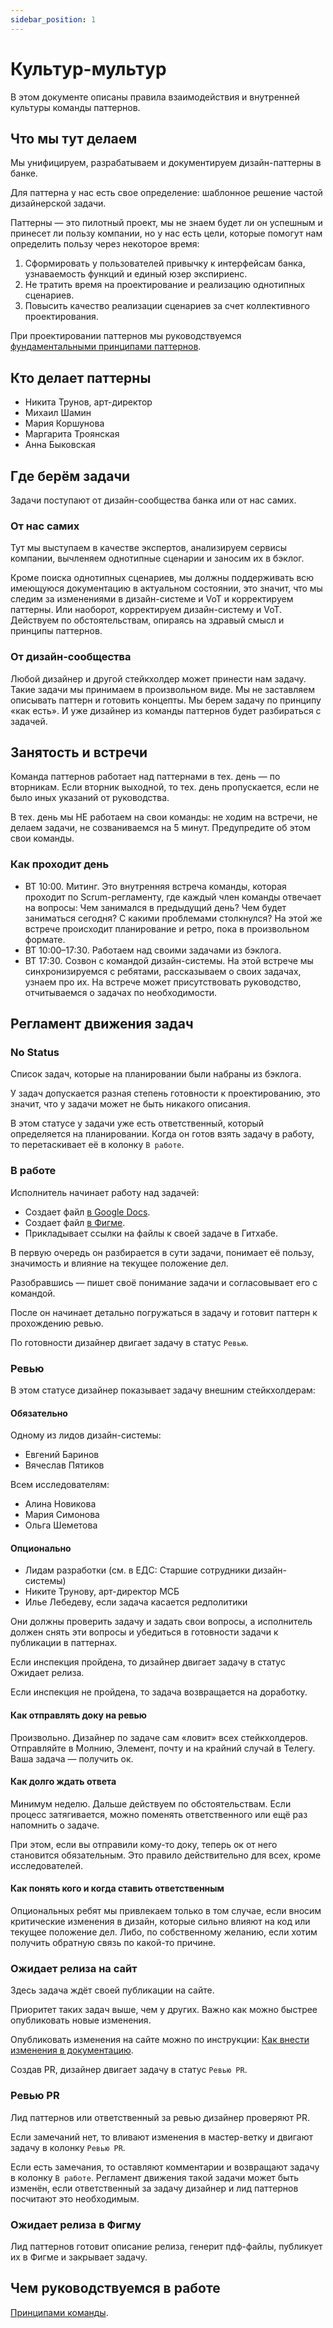 ```yaml
---
sidebar_position: 1
---
```


# Культур-мультур

В этом документе описаны правила взаимодействия и внутренней культуры команды паттернов.

## Что мы тут делаем

Мы унифицируем, разрабатываем и документируем дизайн-паттерны в банке.

Для паттерна у нас есть свое определение: шаблонное решение частой дизайнерской задачи.

Паттерны — это пилотный проект, мы не знаем будет ли он успешным и принесет ли пользу компании, но у нас есть цели, которые помогут нам определить пользу через некоторое время:

1. Сформировать у пользователей привычку к интерфейсам банка, узнаваемость функций и единый юзер экспириенс.
2. Не тратить время на проектирование и реализацию однотипных сценариев.
3. Повысить качество реализации сценариев за счет коллективного проектирования.

При проектировании паттернов мы руководствуемся [фундаментальными принципами паттернов](../../patterns/).

## Кто делает паттерны​

- Никита Трунов, арт-директор
- Михаил Шамин
- Мария Коршунова
- Маргарита Троянская
- Анна Быковская

## Где берём задачи​

Задачи поступают от дизайн-сообщества банка или от нас самих.

### От нас самих

Тут мы выступаем в качестве экспертов, анализируем сервисы компании, вычленяем однотипные сценарии и заносим их в бэклог.

Кроме поиска однотипных сценариев, мы должны поддерживать всю имеющуюся документацию в актуальном состоянии, это значит, что мы следим за изменениями в дизайн-системе и VoT и корректируем паттерны. Или наоборот, корректируем дизайн-систему и VoT. Действуем по обстоятельствам, опираясь на здравый смысл и принципы паттернов.

### От дизайн-сообщества

Любой дизайнер и другой стейкхолдер может принести нам задачу. Такие задачи мы принимаем в произвольном виде. Мы не заставляем описывать паттерн и готовить концепты. Мы берем задачу по принципу «как есть». И уже дизайнер из команды паттернов будет разбираться с задачей.

## Занятость и встречи​

Команда паттернов работает над паттернами в тех. день — по вторникам. Если вторник выходной, то тех. день пропускается, если не было иных указаний от руководства.

В тех. день мы НЕ работаем на свои команды: не ходим на встречи, не делаем задачи, не созваниваемся на 5 минут. Предупредите об этом свои команды.

### Как проходит день​

- ВТ 10:00. Митинг. Это внутренняя встреча команды, которая проходит по Scrum-регламенту, где каждый член команды отвечает на вопросы: Чем занимался в предыдущий день? Чем будет заниматься сегодня? С какими проблемами столкнулся? На этой же встрече происходит планирование и ретро, пока в произвольном формате.
- ВТ 10:00–17:30. Работаем над своими задачами из бэклога.
- ВТ 17:30. Созвон с командой дизайн-системы. На этой встрече мы синхронизируемся с ребятами, рассказываем о своих задачах, узнаем про их. На встрече может присутствовать руководство, отчитываемся о задачах по необходимости.

## Регламент движения задач​

### No Status​

Список задач, которые на планировании были набраны из бэклога.

У задач допускается разная степень готовности к проектированию, это значит, что у задачи может не быть никакого описания.

В этом статусе у задачи уже есть ответственный, который определяется на планировании. Когда он готов взять задачу в работу, то перетаскивает её в колонку `В работе`.

### В работе​

Исполнитель начинает работу над задачей:

- Создает файл [в Google Docs](https://drive.google.com/drive/folders/1hcFq4I5y3dN66uJcqSUnRjLjkFo8QWHa?usp=sharing).
- Создает файл [в Фигме](https://www.figma.com/files/team/1111976483190922204/project/220159328/%D0%9F%D0%B0%D1%82%D1%82%D0%B5%D1%80%D0%BD%D1%8B?fuid=1177893067449977856).
- Прикладывает ссылки на файлы к своей задаче в Гитхабе.

В первую очередь он разбирается в сути задачи, понимает её пользу, значимость и влияние на текущее положение дел.

Разобравшись — пишет своё понимание задачи и согласовывает его с командой.

После он начинает детально погружаться в задачу и готовит паттерн к прохождению ревью.

По готовности дизайнер двигает задачу в статус `Ревью`.

### Ревью​

В этом статусе дизайнер показывает задачу внешним стейкхолдерам:

#### Обязательно

Одному из лидов дизайн-системы:

- Евгений Баринов
- Вячеслав Пятиков

Всем исследователям:

- Алина Новикова
- Мария Симонова
- Ольга Шеметова

#### Опционально

- Лидам разработки (см. в ЕДС: Старшие сотрудники дизайн-системы)
- Никите Трунову, арт-директор МСБ
- Илье Лебедеву, если задача касается редполитики

Они должны проверить задачу и задать свои вопросы, а исполнитель должен снять эти вопросы и убедиться в готовности задачи к публикации в паттернах.

Если инспекция пройдена, то дизайнер двигает задачу в статус Ожидает релиза.

Если инспекция не пройдена, то задача возвращается на доработку.

#### Как отправлять доку на ревью

Произвольно. Дизайнер по задаче сам «ловит» всех стейкхолдеров. Отправляйте в Молнию, Элемент, почту и на крайний случай в Телегу. Ваша задача — получить ок.

#### Как долго ждать ответа

Минимум неделю. Дальше действуем по обстоятельствам. Если процесс затягивается, можно поменять ответственного или ещё раз напомнить о задаче.

При этом, если вы отправили кому-то доку, теперь ок от него становится обязательным. Это правило действительно для всех, кроме исследователей.

#### Как понять кого и когда ставить ответственным

Опциональных ребят мы привлекаем только в том случае, если вносим критические изменения в дизайн, которые сильно влияют на код или текущее положение дел. Либо, по собственному желанию, если хотим получить обратную связь по какой-то причине.

### Ожидает релиза на сайт

Здесь задача ждёт своей публикации на сайте.

Приоритет таких задач выше, чем у других. Важно как можно быстрее опубликовать новые изменения.

Опубликовать изменения на сайте можно по инструкции: [Как внести изменения в документацию](../changes/).

Создав PR, дизайнер двигает задачу в статус `Ревью PR`.

### Ревью PR

Лид паттернов или ответственный за ревью дизайнер проверяют PR.

Если замечаний нет, то вливают изменения в мастер-ветку и двигают задачу в колонку `Ревью PR`.

Если есть замечания, то оставляют комментарии и возвращают задачу в колонку `В работе`. Регламент движения такой задачи может быть изменён, если ответственный за задачу дизайнер и лид паттернов посчитают это необходимым.

### Ожидает релиза в Фигму

Лид паттернов готовит описание релиза, генерит пдф-файлы, публикует их в Фигме и закрывает задачу.

## Чем руководствуемся в работе

[Принципами команды](../principles/).
